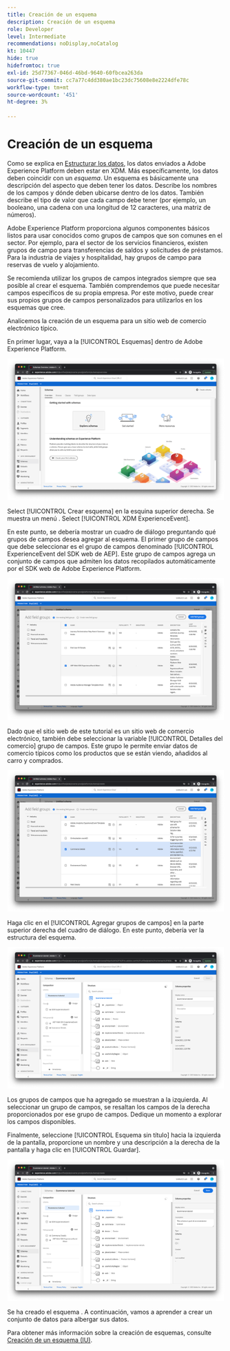 ```yaml
---
title: Creación de un esquema
description: Creación de un esquema
role: Developer
level: Intermediate
recommendations: noDisplay,noCatalog
kt: 10447
hide: true
hidefromtoc: true
exl-id: 25d77367-046d-46bd-9640-60fbcea263da
source-git-commit: cc7a77c4dd380ae1bc23dc75608e8e2224dfe78c
workflow-type: tm+mt
source-wordcount: '451'
ht-degree: 3%

---
```


# Creación de un esquema

Como se explica en [Estructurar los datos](../structuring-your-data.md), los datos enviados a Adobe Experience Platform deben estar en XDM. Más específicamente, los datos deben coincidir con un _esquema_. Un esquema es básicamente una descripción del aspecto que deben tener los datos. Describe los nombres de los campos y dónde deben ubicarse dentro de los datos. También describe el tipo de valor que cada campo debe tener (por ejemplo, un booleano, una cadena con una longitud de 12 caracteres, una matriz de números).

Adobe Experience Platform proporciona algunos componentes básicos listos para usar conocidos como grupos de campos que son comunes en el sector. Por ejemplo, para el sector de los servicios financieros, existen grupos de campo para transferencias de saldos y solicitudes de préstamos. Para la industria de viajes y hospitalidad, hay grupos de campo para reservas de vuelo y alojamiento.

Se recomienda utilizar los grupos de campos integrados siempre que sea posible al crear el esquema. También comprendemos que puede necesitar campos específicos de su propia empresa. Por este motivo, puede crear sus propios grupos de campos personalizados para utilizarlos en los esquemas que cree.

Analicemos la creación de un esquema para un sitio web de comercio electrónico típico.

En primer lugar, vaya a la [!UICONTROL Esquemas] dentro de Adobe Experience Platform.

![Vista Esquemas](../../../assets/implementation-strategy/schemas-view.png)

Select [!UICONTROL Crear esquema] en la esquina superior derecha. Se muestra un menú . Select [!UICONTROL XDM ExperienceEvent].

En este punto, se debería mostrar un cuadro de diálogo preguntando qué grupos de campos desea agregar al esquema. El primer grupo de campos que debe seleccionar es el grupo de campos denominado [!UICONTROL ExperienceEvent del SDK web de AEP]. Este grupo de campos agrega un conjunto de campos que admiten los datos recopilados automáticamente por el SDK web de Adobe Experience Platform.

![Mezcla del SDK web de AEP](../../../assets/implementation-strategy/aep-web-sdk-mixin.png)

Dado que el sitio web de este tutorial es un sitio web de comercio electrónico, también debe seleccionar la variable [!UICONTROL Detalles del comercio] grupo de campos. Este grupo le permite enviar datos de comercio típicos como los productos que se están viendo, añadidos al carro y comprados.

![Mezcla de detalles comerciales](../../../assets/implementation-strategy/commerce-details-mixin.png)

Haga clic en el [!UICONTROL Agregar grupos de campos] en la parte superior derecha del cuadro de diálogo. En este punto, debería ver la estructura del esquema.

![Esquema con mezclas](../../../assets/implementation-strategy/schema-with-mixins.png)

Los grupos de campos que ha agregado se muestran a la izquierda. Al seleccionar un grupo de campos, se resaltan los campos de la derecha proporcionados por ese grupo de campos. Dedique un momento a explorar los campos disponibles.

Finalmente, seleccione [!UICONTROL Esquema sin título] hacia la izquierda de la pantalla, proporcione un nombre y una descripción a la derecha de la pantalla y haga clic en [!UICONTROL Guardar].

![Esquema con nombre y descripción](../../../assets/implementation-strategy/schema-name-description.png)

Se ha creado el esquema . A continuación, vamos a aprender a crear un conjunto de datos para albergar sus datos.

Para obtener más información sobre la creación de esquemas, consulte [Creación de un esquema (IU)](https://experienceleague.adobe.com/docs/experience-platform/xdm/tutorials/create-schema-ui.html?lang=es).
